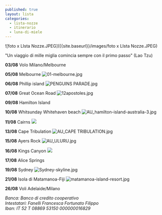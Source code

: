 ```yaml
---
published: true
layout: lista
categories:
  - lista-nozze
  - itinerario
  - luna-di-miele
---
```

![foto x LIsta Nozze.JPEG]({{site.baseurl}}/images/foto x LIsta Nozze.JPEG)
<div class="citazione">
"Un viaggio di mille miglia comincia sempre con il primo passo" (Lao Tzu)
</div>

**03/08** Volo Milano/Melbourne

**05/08** Melbourne
![01-melbourne.jpg]({{site.baseurl}}/images/01-melbourne.jpg)

**06/08** Phillip island
![PENGUINS PARADE.jpg]({{site.baseurl}}/images/PENGUINS%20PARADE.jpg)

**07/08** Great Ocean Road
![12apostoles.jpg]({{site.baseurl}}/images/12apostoles.jpg)

**09/08** Hamilton Island

**10/08** Whitsunday Whitehaven beach
![AU_hamilton-island-australia-3.jpg]({{site.baseurl}}/images/AU_hamilton-island-australia-3.jpg)

**11/08** Cairns
![]({{site.baseurl}}/images/AU_BARRIERA%20CORALLINA%20MOOD.jpg)

**13/08** Cape Tribulation
![AU_CAPE TRIBULATION.jpg]({{site.baseurl}}/images/AU_CAPE%20TRIBULATION.jpg)

**15/08** Ayers Rock
![AU_ULURU.jpg]({{site.baseurl}}/images/AU_ULURU.jpg)

**16/08** Kings Canyon
![]({{site.baseurl}}/images/AU_kings-canyon-australia-6.jpg)

**17/08** Alice Springs

**19/08** Sydney
![Sydney-skyline.jpg]({{site.baseurl}}/images/Sydney-skyline.jpg)

**21/08** Isola di Matamanoa-Fiji
![matamanoa-island-resort.jpg]({{site.baseurl}}/images/matamanoa-island-resort.jpg)

**26/08** Voli Adelaide/Milano
	 

<address>
Banca: Banco di credito cooperativo<br/>
Intestatari: Fanelli Francesca  Fortunato Filippo<br/>
Iban: IT 52 T 08869 53150 000000016829<br/>
</address>
